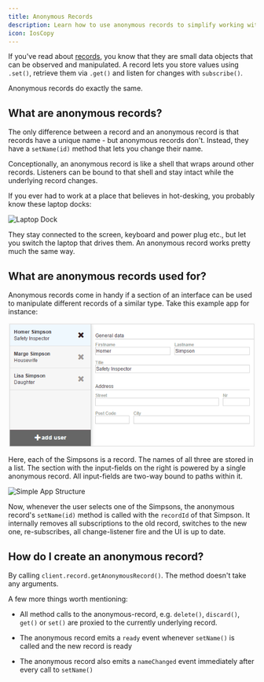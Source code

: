 ```yaml
---
title: Anonymous Records
description: Learn how to use anonymous records to simplify working with dynamic selections
icon: IosCopy
---
```


If you've read about [records](/tutorials/core/datasync/records/), you know that they are small data objects that can be observed and manipulated. A record lets you store values using `.set()`, retrieve them via `.get()` and listen for changes with `subscribe()`.

Anonymous records do exactly the same.

## What are anonymous records?
The only difference between a record and an anonymous record is that records have a unique name - but anonymous records don't. Instead, they have a `setName(id)` method that lets you change their name.

Conceptionally, an anonymous record is like a shell that wraps around other records. Listeners can be bound to that shell and stay intact while the underlying record changes.

If you ever had to work at a place that believes in hot-desking, you probably know these laptop docks:

![Laptop Dock](laptop-dock.jpg)

They stay connected to the screen, keyboard and power plug etc., but let you switch the laptop that drives them. An anonymous record works pretty much the same way.

## What are anonymous records used for?
Anonymous records come in handy if a section of an interface can be used to manipulate different records of a similar type. Take this example app for instance:

![Switching Users](simple-app-anim.gif)

Here, each of the Simpsons is a record. The names of all three are stored in a list. The section with the input-fields on the right is powered by a single anonymous record. All input-fields are two-way bound to paths within it.

![Simple App Structure](simple-app-structure.png)

Now, whenever the user selects one of the Simpsons, the anonymous record's `setName(id)` method is called with the `recordId` of that Simpson. It internally removes all subscriptions to the old record, switches to the new one, re-subscribes, all change-listener fire and the UI is up to date.

## How do I create an anonymous record?
By calling `client.record.getAnonymousRecord()`. The method doesn't take any arguments.

A few more things worth mentioning:

- All method calls to the anonymous-record, e.g. `delete()`, `discard()`, `get()` or `set()` are proxied to the currently underlying record.

- The anonymous record emits a `ready` event whenever `setName()` is called and the new record is ready

- The anonymous record also emits a `nameChanged` event immediately after every call to `setName()`
